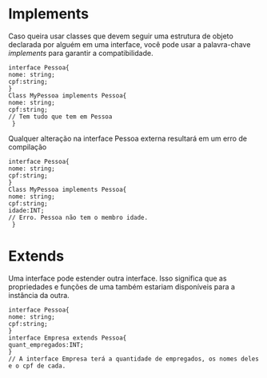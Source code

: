 # Implements 

Caso queira usar classes que devem seguir uma estrutura de objeto declarada por alguém em uma interface, você pode usar a palavra-chave *implements* para garantir a compatibilidade.

```
interface Pessoa{
nome: string;
cpf:string;
}
Class MyPessoa implements Pessoa{
nome: string;
cpf:string;
// Tem tudo que tem em Pessoa
 }
```
Qualquer alteração na interface Pessoa externa resultará em um erro de compilação

```
interface Pessoa{
nome: string;
cpf:string;
}
Class MyPessoa implements Pessoa{
nome: string;
cpf:string;
idade:INT;
// Erro. Pessoa não tem o membro idade.
 }
```

# Extends

Uma interface pode estender outra interface. Isso significa que as propriedades e funções de uma também estariam disponíveis para a instância da outra.

```
interface Pessoa{
nome: string;
cpf:string;
}
interface Empresa extends Pessoa{
quant_empregados:INT;
}
// A interface Empresa terá a quantidade de empregados, os nomes deles e o cpf de cada.
```
